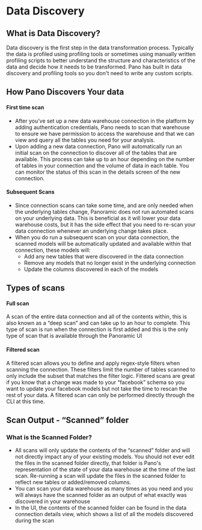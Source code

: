 # Data Discovery

## What is Data Discovery?

Data discovery is the first step in the data transformation process. Typically the data is profiled using profiling tools or sometimes using manually written profiling scripts to better understand the structure and characteristics of the data and decide how it needs to be transformed. Pano has built in data discovery and profiling tools so you don't need to write any custom scripts.

## How Pano Discovers Your data

#### First time scan

* After you’ve set up a new data warehouse connection in the platform by adding authentication credentials, Pano needs to scan that warehouse to ensure we have permission to access the warehouse and that we can view and query all the tables you need for your analysis.
* Upon adding a new data connection, Pano will automatically run an initial scan on the connection to discover all of the tables that are available. This process can take up to an hour depending on the number of tables in your connection and the volume of data in each table. You can monitor the status of this scan in the details screen of the new connection.

#### Subsequent Scans

* Since connection scans can take some time, and are only needed when the underlying tables change, Panoramic does not run automated scans on your underlying data. This is beneficial as it will lower your data warehouse costs, but it has the side effect that you need to re-scan your data connection whenever an underlying change takes place.
* When you do run a subsequent scan on your data connection, the scanned models will be automatically updated and available within that connection, these models will:
  * Add any new tables that were discovered in the data connection
  * Remove any models that no longer exist in the underlying connection
  * Update the columns discovered in each of the models

## Types of scans

#### Full scan

A scan of the entire data connection and all of the contents within, this is also known as a “deep scan” and can take up to an hour to complete. This type of scan is run when the connection is first added and this is the only type of scan that is available through the Panoramic UI

#### Filtered scan

A filtered scan allows you to define and apply regex-style filters when scanning the connection. These filters limit the number of tables scanned to only include the subset that matches the filter logic. Filtered scans are great if you know that a change was made to your “facebook” schema so you want to update your facebook models but not take the time to rescan the rest of your data. A filtered scan can only be performed directly through the CLI at this time.

## Scan Output - “Scanned” folder

### What is the Scanned Folder?

* All scans will only update the contents of the “scanned” folder and will not directly impact any of your existing models. You should not ever edit the files in the scanned folder directly, that folder is Pano's representation of the state of your data warehouse at the time of the last scan. Re-running a scan will update the files in the scanned folder to reflect new tables or added/removed columns.
* You can scan your data warehouse as many times as you need and you will always have the scanned folder as an output of what exactly was discovered in your warehouse
* In the UI, the contents of the scanned folder can be found in the data connection details view, which shows a list of all the models discovered during the scan

